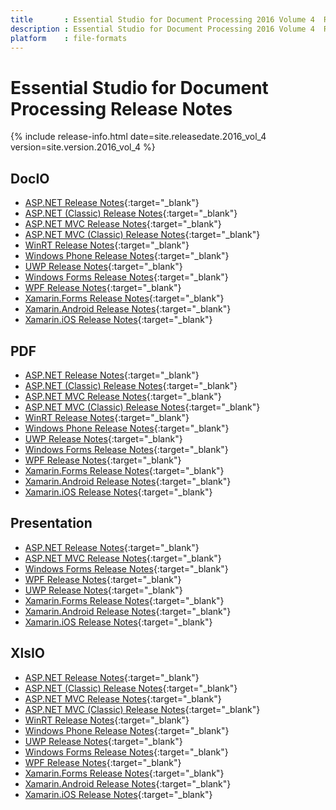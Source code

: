 ```yaml
---
title		: Essential Studio for Document Processing 2016 Volume 4  Release Notes
description	: Essential Studio for Document Processing 2016 Volume 4  Release Notes
platform	: file-formats
---
```


# Essential Studio for Document Processing Release Notes

{% include release-info.html date=site.releasedate.2016_vol_4 version=site.version.2016_vol_4 %} 

## DocIO

* [ASP.NET Release Notes](/aspnet/release-notes/v14.4.0.15#docio){:target="_blank"}
* [ASP.NET (Classic) Release Notes](/aspnet-classic/release-notes/v14.4.0.15#docio){:target="_blank"}
* [ASP.NET MVC Release Notes](/aspnetmvc/release-notes/v14.4.0.15#docio){:target="_blank"}
* [ASP.NET MVC (Classic) Release Notes](/aspnetmvc-classic/release-notes/v14.4.0.15#docio){:target="_blank"}
* [WinRT Release Notes](/winrt/release-notes/v14.4.0.15#docio){:target="_blank"}
* [Windows Phone Release Notes](/wp8/release-notes/wp-winrt/v14.4.0.15#docio){:target="_blank"}
* [UWP Release Notes](/uwp/release-notes/v14.4.0.15#docio){:target="_blank"}
* [Windows Forms Release Notes](/windowsforms/release-notes/v14.4.0.15#docio){:target="_blank"}
* [WPF Release Notes](/wpf/release-notes/v14.4.0.15#docio){:target="_blank"}
* [Xamarin.Forms Release Notes](/xamarin/release-notes/v14.4.0.15#docio){:target="_blank"}
* [Xamarin.Android Release Notes](/xamarin-android/release-notes/v14.4.0.15#docio){:target="_blank"}
* [Xamarin.iOS Release Notes](/xamarin-ios/release-notes/v14.4.0.15#docio){:target="_blank"}

## PDF

* [ASP.NET Release Notes](/aspnet/release-notes/v14.4.0.15#pdf){:target="_blank"}
* [ASP.NET (Classic) Release Notes](/aspnet-classic/release-notes/v14.4.0.15#pdf){:target="_blank"}
* [ASP.NET MVC Release Notes](/aspnetmvc/release-notes/v14.4.0.15#pdf){:target="_blank"}
* [ASP.NET MVC (Classic) Release Notes](/aspnetmvc-classic/release-notes/v14.4.0.15#pdf){:target="_blank"}
* [WinRT Release Notes](/winrt/release-notes/v14.4.0.15#pdf){:target="_blank"}
* [Windows Phone Release Notes](/wp8/release-notes/wp-winrt/v14.4.0.15#pdf){:target="_blank"}
* [UWP Release Notes](/uwp/release-notes/v14.4.0.15#pdf){:target="_blank"}
* [Windows Forms Release Notes](/windowsforms/release-notes/v14.4.0.15#pdf){:target="_blank"}
* [WPF Release Notes](/wpf/release-notes/v14.4.0.15#pdf){:target="_blank"}
* [Xamarin.Forms Release Notes](/xamarin/release-notes/v14.4.0.15#pdf){:target="_blank"}
* [Xamarin.Android Release Notes](/xamarin-android/release-notes/v14.4.0.15#pdf){:target="_blank"}
* [Xamarin.iOS Release Notes](/xamarin-ios/release-notes/v14.4.0.15#pdf){:target="_blank"}

## Presentation

* [ASP.NET Release Notes](/aspnet/release-notes/v14.4.0.15#presentation){:target="_blank"}
* [ASP.NET MVC Release Notes](/aspnetmvc/release-notes/v14.4.0.15#presentation){:target="_blank"}
* [Windows Forms Release Notes](/windowsforms/release-notes/v14.4.0.15#presentation){:target="_blank"}
* [WPF Release Notes](/wpf/release-notes/v14.4.0.15#presentation){:target="_blank"}
* [UWP Release Notes](/uwp/release-notes/v14.4.0.15#presentation){:target="_blank"}
* [Xamarin.Forms Release Notes](/xamarin/release-notes/v14.4.0.15#presentation){:target="_blank"}
* [Xamarin.Android Release Notes](/xamarin-android/release-notes/v14.4.0.15#presentation){:target="_blank"}
* [Xamarin.iOS Release Notes](/xamarin-ios/release-notes/v14.4.0.15#presentation){:target="_blank"}

## XlsIO

* [ASP.NET Release Notes](/aspnet/release-notes/v14.4.0.15#xlsio){:target="_blank"}
* [ASP.NET (Classic) Release Notes](/aspnet-classic/release-notes/v14.4.0.15#xlsio){:target="_blank"}
* [ASP.NET MVC Release Notes](/aspnetmvc/release-notes/v14.4.0.15#xlsio){:target="_blank"}
* [ASP.NET MVC (Classic) Release Notes](/aspnetmvc-classic/release-notes/v14.4.0.15#xlsio){:target="_blank"}
* [WinRT Release Notes](/winrt/release-notes/v14.4.0.15#xlsio){:target="_blank"}
* [Windows Phone Release Notes](/wp8/release-notes/wp-winrt/v14.4.0.15#xlsio){:target="_blank"}
* [UWP Release Notes](/uwp/release-notes/v14.4.0.15#xlsio){:target="_blank"}
* [Windows Forms Release Notes](/windowsforms/release-notes/v14.4.0.15#xlsio){:target="_blank"}
* [WPF Release Notes](/wpf/release-notes/v14.4.0.15#xlsio){:target="_blank"}
* [Xamarin.Forms Release Notes](/xamarin/release-notes/v14.4.0.15#xlsio){:target="_blank"}
* [Xamarin.Android Release Notes](/xamarin-android/release-notes/v14.4.0.15#xlsio){:target="_blank"}
* [Xamarin.iOS Release Notes](/xamarin-ios/release-notes/v14.4.0.15#xlsio){:target="_blank"}